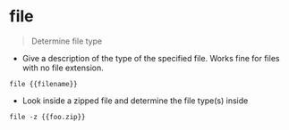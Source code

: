 # file

> Determine file type

- Give a description of the type of the specified file.  Works fine for files with no file extension.

`file {{filename}}`

- Look inside a zipped file and determine the file type(s) inside

`file -z {{foo.zip}}`
